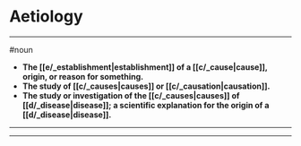 # Aetiology
---
#noun
- **The [[e/_establishment|establishment]] of a [[c/_cause|cause]], origin, or reason for something.**
- **The study of [[c/_causes|causes]] or [[c/_causation|causation]].**
- **The study or investigation of the [[c/_causes|causes]] of [[d/_disease|disease]]; a scientific explanation for the origin of a [[d/_disease|disease]].**
---
---
